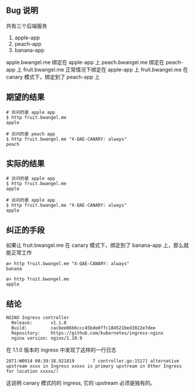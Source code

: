 ## Bug 说明

共有三个后端服务
  1. apple-app
  2. peach-app
  3. banana-app
 
apple.bwangel.me 绑定在 apple-app 上
peach.bwangel.me 绑定在 peach-app 上
fruit.bwangel.me 正常情况下绑定在 apple-app 上
fruit.bwangel.me 在 canary 模式下，绑定到了 peach-app 上

## 期望的结果

```shell
# 访问的是 apple app
$ http fruit.bwangel.me
apple

# 访问的是 peach app
$ http fruit.bwangel.me "X-QAE-CANARY: always"
peach
```

## 实际的结果

```shell
# 访问的是 apple app
$ http fruit.bwangel.me
apple

# 访问的是 apple app
$ http fruit.bwangel.me "X-QAE-CANARY: always"
apple
```

## 纠正的手段

如果让 fruit.bwangel.me 在 canary 模式下，绑定到了 banana-app 上，那么就能正常工作

```shell
ø> http fruit.bwangel.me "X-QAE-CANARY: always"
banana

ø> http fruit.bwangel.me
apple
```

## 结论

```shell
NGINX Ingress controller
  Release:       v1.1.0
  Build:         cacbee86b6ccc45bde8ffc184521bed3022e7dee
  Repository:    https://github.com/kubernetes/ingress-nginx
  nginx version: nginx/1.19.9
```

在 1.1.0 版本的 ingress 中发现了这样的一行日志

```shell
2871:W0914 08:39:18.921819       7 controller.go:1517] alternative upstream xxxx in Ingress xxxxx is primary upstream in Other Ingress for location xxxxx/!
```

这说明 canary 模式的的 ingress, 它的 upstream 必须是独有的。